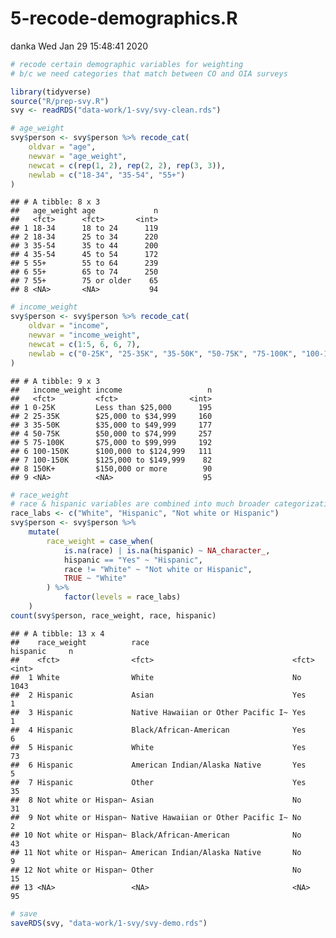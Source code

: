 5-recode-demographics.R
================
danka
Wed Jan 29 15:48:41 2020

``` r
# recode certain demographic variables for weighting
# b/c we need categories that match between CO and OIA surveys

library(tidyverse)
source("R/prep-svy.R")
svy <- readRDS("data-work/1-svy/svy-clean.rds")

# age_weight
svy$person <- svy$person %>% recode_cat(
    oldvar = "age", 
    newvar = "age_weight",
    newcat = c(rep(1, 2), rep(2, 2), rep(3, 3)), 
    newlab = c("18-34", "35-54", "55+")
)
```

    ## # A tibble: 8 x 3
    ##   age_weight age             n
    ##   <fct>      <fct>       <int>
    ## 1 18-34      18 to 24      119
    ## 2 18-34      25 to 34      220
    ## 3 35-54      35 to 44      200
    ## 4 35-54      45 to 54      172
    ## 5 55+        55 to 64      239
    ## 6 55+        65 to 74      250
    ## 7 55+        75 or older    65
    ## 8 <NA>       <NA>           94

``` r
# income_weight
svy$person <- svy$person %>% recode_cat(
    oldvar = "income", 
    newvar = "income_weight",
    newcat = c(1:5, 6, 6, 7),
    newlab = c("0-25K", "25-35K", "35-50K", "50-75K", "75-100K", "100-150K", "150K+")
)
```

    ## # A tibble: 9 x 3
    ##   income_weight income                   n
    ##   <fct>         <fct>                <int>
    ## 1 0-25K         Less than $25,000      195
    ## 2 25-35K        $25,000 to $34,999     160
    ## 3 35-50K        $35,000 to $49,999     177
    ## 4 50-75K        $50,000 to $74,999     257
    ## 5 75-100K       $75,000 to $99,999     192
    ## 6 100-150K      $100,000 to $124,999   111
    ## 7 100-150K      $125,000 to $149,999    82
    ## 8 150K+         $150,000 or more        90
    ## 9 <NA>          <NA>                    95

``` r
# race_weight
# race & hispanic variables are combined into much broader categorization
race_labs <- c("White", "Hispanic", "Not white or Hispanic")
svy$person <- svy$person %>% 
    mutate(
        race_weight = case_when(
            is.na(race) | is.na(hispanic) ~ NA_character_, 
            hispanic == "Yes" ~ "Hispanic",
            race != "White" ~ "Not white or Hispanic", 
            TRUE ~ "White"
        ) %>%
            factor(levels = race_labs)
    ) 
count(svy$person, race_weight, race, hispanic)
```

    ## # A tibble: 13 x 4
    ##    race_weight          race                                hispanic     n
    ##    <fct>                <fct>                               <fct>    <int>
    ##  1 White                White                               No        1043
    ##  2 Hispanic             Asian                               Yes          1
    ##  3 Hispanic             Native Hawaiian or Other Pacific I~ Yes          1
    ##  4 Hispanic             Black/African-American              Yes          6
    ##  5 Hispanic             White                               Yes         73
    ##  6 Hispanic             American Indian/Alaska Native       Yes          5
    ##  7 Hispanic             Other                               Yes         35
    ##  8 Not white or Hispan~ Asian                               No          31
    ##  9 Not white or Hispan~ Native Hawaiian or Other Pacific I~ No           2
    ## 10 Not white or Hispan~ Black/African-American              No          43
    ## 11 Not white or Hispan~ American Indian/Alaska Native       No           9
    ## 12 Not white or Hispan~ Other                               No          15
    ## 13 <NA>                 <NA>                                <NA>        95

``` r
# save
saveRDS(svy, "data-work/1-svy/svy-demo.rds")
```
